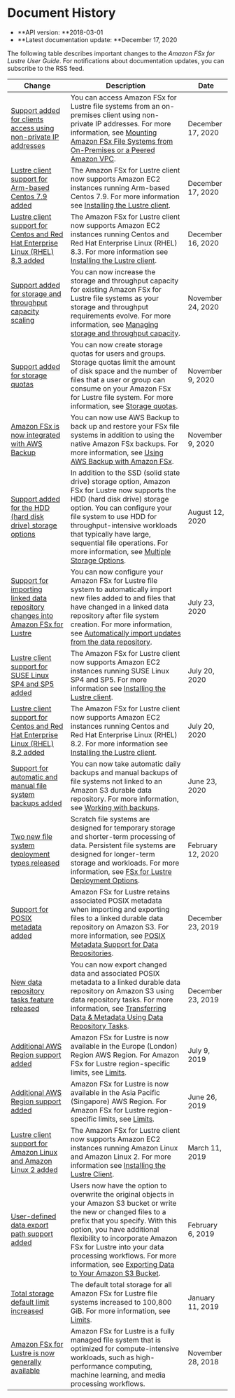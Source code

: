 # Document History<a name="doc-history"></a>
+ **API version: **2018\-03\-01
+ **Latest documentation update: **December 17, 2020

The following table describes important changes to the *Amazon FSx for Lustre User Guide*\. For notifications about documentation updates, you can subscribe to the RSS feed\.

| Change | Description | Date | 
| --- |--- |--- |
| [Support added for clients access using non\-private IP addresses](#doc-history) | You can access Amazon FSx for Lustre file systems from an on\-premises client using non\-private IP addresses\. For more information, see [Mounting Amazon FSx File Systems from On\-Premises or a Peered Amazon VPC](https://docs.aws.amazon.com/fsx/latest/LustreGuide/mounting-on-premises.html)\. | December 17, 2020 | 
| [Lustre client support for Arm\-based Centos 7\.9 added](#doc-history) | The Amazon FSx for Lustre client now supports Amazon EC2 instances running Arm\-based Centos 7\.9\. For more information see [Installing the Lustre client](https://docs.aws.amazon.com/fsx/latest/LustreGuide/install-lustre-client.html)\. | December 17, 2020 | 
| [Lustre client support for Centos and Red Hat Enterprise Linux \(RHEL\) 8\.3 added](#doc-history) | The Amazon FSx for Lustre client now supports Amazon EC2 instances running Centos and Red Hat Enterprise Linux \(RHEL\) 8\.3\. For more information see [Installing the Lustre client](https://docs.aws.amazon.com/fsx/latest/LustreGuide/install-lustre-client.html)\. | December 16, 2020 | 
| [Support added for storage and throughput capacity scaling](#doc-history) | You can now increase the storage and throughput capacity for existing Amazon FSx for Lustre file systems as your storage and throughput requirements evolve\. For more information, see [Managing storage and throughput capacity](https://docs.aws.amazon.com/fsx/latest/LustreGuide/managing-storage-capacity.html)\. | November 24, 2020 | 
| [Support added for storage quotas](#doc-history) | You can now create storage quotas for users and groups\. Storage quotas limit the amount of disk space and the number of files that a user or group can consume on your Amazon FSx for Lustre file system\. For more information, see [Storage quotas](https://docs.aws.amazon.com/fsx/latest/LustreGuide/lustre-quotas.html)\. | November 9, 2020 | 
| [Amazon FSx is now integrated with AWS Backup](#doc-history) | You can now use AWS Backup to back up and restore your FSx file systems in addition to using the native Amazon FSx backups\. For more information, see [Using AWS Backup with Amazon FSx](https://docs.aws.amazon.com/fsx/latest/LustreGuide/using-backups-fsx.html#aws-backup-and-fsx)\. | November 9, 2020 | 
| [Support added for the HDD \(hard disk drive\) storage options](#doc-history) | In addition to the SSD \(solid state drive\) storage option, Amazon FSx for Lustre now supports the HDD \(hard disk drive\) storage option\. You can configure your file system to use HDD for throughput\-intensive workloads that typically have large, sequential file operations\. For more information, see [Multiple Storage Options](https://docs.aws.amazon.com/fsx/latest/LustreGuide/what-is.html#storage-options)\. | August 12, 2020 | 
| [Support for importing linked data repository changes into Amazon FSx for Lustre](#doc-history) | You can now configure your Amazon FSx for Lustre file system to automatically import new files added to and files that have changed in a linked data repository after file system creation\. For more information, see [Automatically import updates from the data repository](https://docs.aws.amazon.com/fsx/latest/LustreGuide/autoimport-data-repo.html)\. | July 23, 2020 | 
| [Lustre client support for SUSE Linux SP4 and SP5 added](#doc-history) | The Amazon FSx for Lustre client now supports Amazon EC2 instances running SUSE Linux SP4 and SP5\. For more information see [Installing the Lustre client](https://docs.aws.amazon.com/fsx/latest/LustreGuide/install-lustre-client.html)\. | July 20, 2020 | 
| [Lustre client support for Centos and Red Hat Enterprise Linux \(RHEL\) 8\.2 added](#doc-history) | The Amazon FSx for Lustre client now supports Amazon EC2 instances running Centos and Red Hat Enterprise Linux \(RHEL\) 8\.2\. For more information see [Installing the Lustre client](https://docs.aws.amazon.com/fsx/latest/LustreGuide/install-lustre-client.html)\. | July 20, 2020 | 
| [Support for automatic and manual file system backups added](#doc-history) | You can now take automatic daily backups and manual backups of file systems not linked to an Amazon S3 durable data repository\. For more information, see [Working with backups](https://docs.aws.amazon.com/fsx/latest/LustreGuide/using-backups-fsx.html)\. | June 23, 2020 | 
| [Two new file system deployment types released](#doc-history) |  Scratch file systems are designed for temporary storage and shorter\-term processing of data\. Persistent file systems are designed for longer\-term storage and workloads\. For more information, see [ FSx for Lustre Deployment Options](https://docs.aws.amazon.com/fsx/latest/LustreGuide/using-fsx-lustre.html#lustre-deployment-types)\. | February 12, 2020 | 
| [Support for POSIX metadata added](#doc-history) | Amazon FSx for Lustre retains associated POSIX metadata when importing and exporting files to a linked durable data repository on Amazon S3\. For more information, see [ POSIX Metadata Support for Data Repositories](https://docs.aws.amazon.com/fsx/latest/LustreGuide/posix-metadata-support.html)\. | December 23, 2019 | 
| [New data repository tasks feature released](#doc-history) | You can now export changed data and associated POSIX metadata to a linked durable data repository on Amazon S3 using data repository tasks\. For more information, see [ Transferring Data & Metadata Using Data Repository Tasks](https://docs.aws.amazon.com/fsx/latest/LustreGuide/data-repository-tasks.html)\. | December 23, 2019 | 
| [Additional AWS Region support added](#doc-history) | Amazon FSx for Lustre is now available in the Europe \(London\) Region AWS Region\. For Amazon FSx for Lustre region\-specific limits, see [Limits](https://docs.aws.amazon.com/fsx/latest/LustreGuide/limits.html)\. | July 9, 2019 | 
| [Additional AWS Region support added](#doc-history) | Amazon FSx for Lustre is now available in the Asia Pacific \(Singapore\) AWS Region\. For Amazon FSx for Lustre region\-specific limits, see [Limits](https://docs.aws.amazon.com/fsx/latest/LustreGuide/limits.html)\. | June 26, 2019 | 
| [Lustre client support for Amazon Linux and Amazon Linux 2 added](#doc-history) | The Amazon FSx for Lustre client now supports Amazon EC2 instances running Amazon Linux and Amazon Linux 2\. For more information see [Installing the Lustre Client](https://docs.aws.amazon.com/fsx/latest/LustreGuide/install-lustre-client.html)\. | March 11, 2019 | 
| [User\-defined data export path support added](#doc-history) | Users now have the option to overwrite the original objects in your Amazon S3 bucket or write the new or changed files to a prefix that you specify\. With this option, you have additional flexibility to incorporate Amazon FSx for Lustre into your data processing workflows\. For more information, see [Exporting Data to Your Amazon S3 Bucket](https://docs.aws.amazon.com/fsx/latest/LustreGuide/fsx-data-repositories.html#export-data-repository)\. | February 6, 2019 | 
| [Total storage default limit increased](#doc-history) | The default total storage for all Amazon FSx for Lustre file systems increased to 100,800 GiB\. For more information, see [Limits](https://docs.aws.amazon.com/fsx/latest/LustreGuide/limits.html)\. | January 11, 2019 | 
| [Amazon FSx for Lustre is now generally available](#doc-history) | Amazon FSx for Lustre is a fully managed file system that is optimized for compute\-intensive workloads, such as high\-performance computing, machine learning, and media processing workflows\. | November 28, 2018 | 